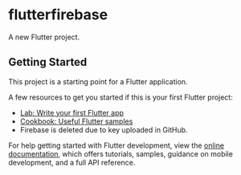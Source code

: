 # flutterfirebase

A new Flutter project.

## Getting Started

This project is a starting point for a Flutter application.

A few resources to get you started if this is your first Flutter project:

- [Lab: Write your first Flutter app](https://docs.flutter.dev/get-started/codelab)
- [Cookbook: Useful Flutter samples](https://docs.flutter.dev/cookbook)
- Firebase is deleted due to key uploaded in GitHub.

For help getting started with Flutter development, view the
[online documentation](https://docs.flutter.dev/), which offers tutorials,
samples, guidance on mobile development, and a full API reference.
